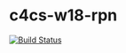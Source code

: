 # c4cs-w18-rpn
[![Build Status](https://travis-ci.org/stepzhu/c4cs-w18-rpn.svg?branch=master)](https://travis-ci.org/stepzhu/c4cs-w18-rpn)
